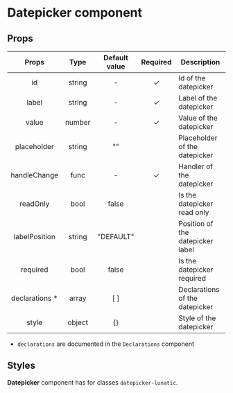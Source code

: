 # Datepicker component

## Props

|      Props      |  Type  | Default value | Required | Description                      |
| :-------------: | :----: | :-----------: | :------: | -------------------------------- |
|       id        | string |       -       |    ✓     | Id of the datepicker             |
|      label      | string |       -       |    ✓     | Label of the datepicker          |
|      value      | number |       -       |    ✓     | Value of the datepicker          |
|   placeholder   | string |      ""       |          | Placeholder of the datepicker    |
|  handleChange   |  func  |       -       |    ✓     | Handler of the datepicker        |
|    readOnly     |  bool  |     false     |          | Is the datepicker read only      |
|  labelPosition  | string |   "DEFAULT"   |          | Position of the datepicker label |
|    required     |  bool  |     false     |          | Is the datepicker required       |
| declarations \* | array  |      [ ]      |          | Declarations of the datepicker   |
|      style      | object |      {}       |          | Style of the datepicker          |

- `declarations` are documented in the `Declarations` component

## Styles

**Datepicker** component has for classes `datepicker-lunatic`.

